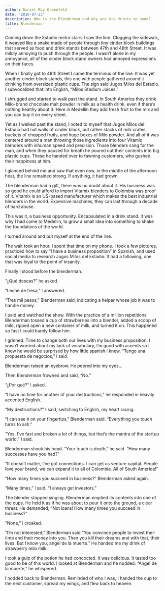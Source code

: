 ```yaml
---
author: Daniel Roy Greenfeld
date: "2018-07-23"
description: Who is the Blenderman and why are his drinks so good?
title: Blenderman
---
```


Coming down the Estadio metro stairs I saw the line. Clogging the sidewalk, it weaved like a snake made of people through tiny cinder block buildings that served as food and drink stands between 47th and 48th Street. It was mildly annoying to push through the people. I wasn’t alone in my annoyance, all of the cinder block stand owners had annoyed expressions on their faces.

When I finally got to 48th Street I came the terminus of the line. It was yet another cinder block stands, this one with people gathered around it drinking from oversized plastic cups. The sign said Jugos Milos del Estadio. I subvocalized that into English, “Milos Stadium Juices.”

I shrugged and started to walk past the stand. In South America they drink Milo-brand chocolate malt powder in milk as a health drink, even if there’s nothing healthy about it. Here in Medellin they add fresh fruit to the mix and you can buy it on every street.

Yet as I walked past the stand, I noted to myself that Jugos Milos del Estadio had not walls of cinder block, but rather stacks of milk crates, buckets of chopped fruits, and huge boxes of Milo powder. And all of it was centered around a man throwing those ingredients into four Vitamix blenders with inhuman speed and precision. Those blenders sang for the man, and when they paused for breath he poured out their contents into big plastic cups. These he handed over to fawning customers, who gushed their happiness at him.

I glanced behind me and saw that even now, in the middle of the afternoon heat, the line remained strong. If anything, it had grown.

The blenderman had a gift, there was no doubt about it. His business was so good he could afford to import Vitamix blenders to Colombia was proof of it. Vitamix is an US-based manufacturer which makes the best industrial blenders in the world. Expensive machines, they can last through a decade of hard abuse.

This was it, a business opportunity. Encapsulated in a drink stand. It was why I had come to Medellin, to grow a small idea into something to shake the foundations of the world.

I turned around and put myself at the end of the line.

The wait took an hour. I spent that time on my phone. I took a few pictures, practiced how to say “I have a business proposition” in Spanish, and used social media to research Jugos Milos del Estadio. It had a following, one that was loyal to the point of insanity.

Finally I stood before the blenderman.

“¿Qué deseas?” he asked.

“Leche de fresa,” I answered.

“Tres mil pesos,” Blenderman said, indicating a helper whose job it was to handle money.

I paid and watched the show. With the practice of a million repetitions Blenderman tossed a cup of strawberries into a blender, added a scoop of milo, ripped open a new container of milk, and turned it on. This happened so fast I could barely follow him.

I grinned. Time to change both our lives with my business proposition. I wasn’t worried about my lack of vocabulary, I’m good with accents so I knew he would be surprised by how little spanish I knew. “Tengo una propuesta de negocios,” I said.

Blenderman raised an eyebrow. He peered into my eyes…

Then Blenderman frowned and said, “No.”

“¿Por qué?” I asked.

“I have no time for another of your destructions,” he responded in heavily accented English.

“My destructions?” I said, switching to English, my heart racing.

“I can see it on your fingertips,” Blenderman said. “Everything you touch turns to ash.”

“Yes, I’ve fast and broken a lot of things, but that’s the mantra of the startup world,” I said.

Blenderman shook his head. “Your touch is death,” he said. “How many successes have you had?”

“It doesn’t matter, I’ve got connections. I can get us venture capital. People love your brand, we can expand it to all of Colombia. All of South America!”

“How many times you succeed in business?” Blenderman asked again.

“Many times,” I said. “I always get investors.”

The blender stopped singing. Blenderman emptied its contents into one of the cups. He held it as if he was about to pour it onto the ground, a clear threat. He demanded, “Not loans! How many times you succeed in business?”

“None,” I croaked.

“I’m not interested,” Blenderman said “You convince people to invest their time and their money into you. Then you kill their dreams and with that, their lives. But I know you, angel de la muerte.” He handed me my drink of strawberry milo milk.

I took a gulp of the potion he had concocted. It was delicious. It tasted too good to be of this world. I looked at Blenderman and he nodded. “Angel de la muerte,” he whispered.

I nodded back to Blenderman. Reminded of who I was, I handed the cup to the next customer, spread my wings, and flew back to heaven.
